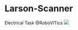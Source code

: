 # Larson-Scanner
Electrical Task @RoboVITics
[![](https://img.shields.io/badge/Tinkercad-Circuit-green)](https://www.tinkercad.com/things/jrCTohjRmKw)

